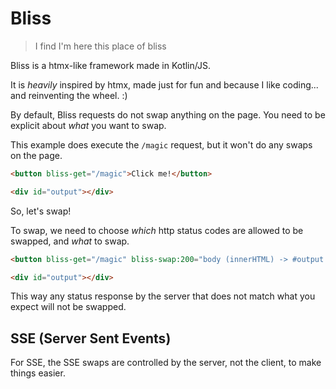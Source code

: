 # Bliss

> I find I'm here this place of bliss

Bliss is a htmx-like framework made in Kotlin/JS.

It is *heavily* inspired by htmx, made just for fun and because I like coding... and reinventing the wheel. :)

By default, Bliss requests do not swap anything on the page. You need to be explicit about *what* you want to swap.

This example does execute the `/magic` request, but it won't do any swaps on the page.

```html
<button bliss-get="/magic">Click me!</button>

<div id="output"></div>
```

So, let's swap!

To swap, we need to choose *which* http status codes are allowed to be swapped, and *what* to swap.

```html
<button bliss-get="/magic" bliss-swap:200="body (innerHTML) -> #output (innerHTML)">Click me!</button>

<div id="output"></div>
```

This way any status response by the server that does not match what you expect will not be swapped.

## SSE (Server Sent Events)

For SSE, the SSE swaps are controlled by the server, not the client, to make things easier.